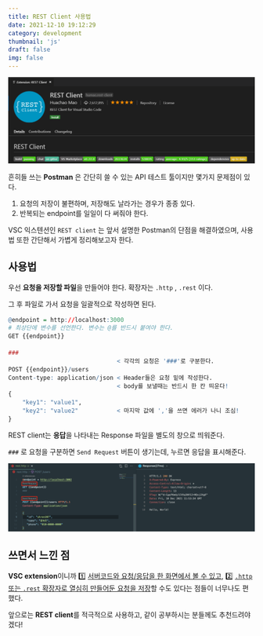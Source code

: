 ```yaml
---
title: REST Client 사용법
date: 2021-12-10 19:12:29
category: development
thumbnail: 'js'
draft: false
img: false
---
```


![rest-client](./img/rest-client.png)

흔히들 쓰는 **Postman** 은 간단히 쓸 수 있는 API 테스트 툴이지만 몇가지 문제점이 있다.

1. 요청의 저장이 불편하며, 저장해도 날라가는 경우가 종종 있다.
2. 반복되는 endpoint를 일일이 다 써줘야 한다.

VSC 익스텐션인 `REST client` 는 앞서 설명한 Postman의 단점을 해결하였으며, 사용법 또한 간단해서 가볍게 정리해보고자 한다.

## 사용법

우선 **요청을 저장할 파일**을 만들어야 한다. 확장자는 `.http` , `.rest` 이다.

그 후 파일로 가서 요청을 일괄적으로 작성하면 된다.

```r
@endpoint = http://localhost:3000
# 최상단에 변수를 선언한다. 변수는 @를 반드시 붙여야 한다.
GET {{endpoint}}

###
                               < 각각의 요청은 '###'로 구분한다.
POST {{endpoint}}/users
Content-type: application/json < Header들은 요청 밑에 작성한다.
                               < body를 보낼때는 반드시 한 칸 띄운다!
{
    "key1": "value1",
    "key2": "value2"           < 마지막 값에 ','을 쓰면 에러가 나니 조심!
}

```

REST client는 **응답**을 나타내는 Response 파일을 별도의 창으로 띄워준다.

`###` 로 요청을 구분하면 `Send Request` 버튼이 생기는데, 누르면 응답을 표시해준다.

![example](./img/example.png)

## 쓰면서 느낀 점

**VSC extension**이니까 1️⃣ <u>서버코드와 요청/응답을 한 화면에서 볼 수 있고</u>, 2️⃣ <u>`.http` 또는 `.rest` 확장자로 열심히 만들어둔 요청을 저장</u>할 수도 있다는 점들이 너무나도 편했다.

앞으로는 **REST client**를 적극적으로 사용하고, 같이 공부하시는 분들께도 추천드려야 겠다!
